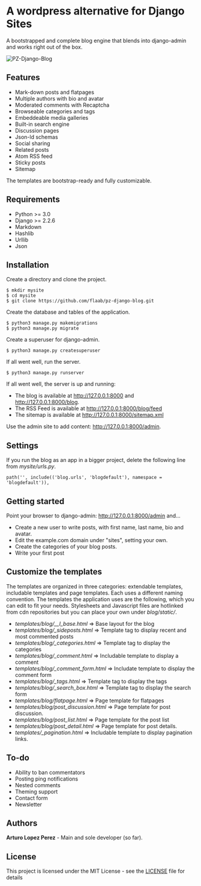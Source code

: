 # A wordpress alternative for Django Sites

A bootstrapped and complete blog engine that blends into django-admin and works right out of the box.

![PZ-Django-Blog](https://www.dropbox.com/s/sqoj5n950ei4kv3/pz-django-blog.png?raw=1)

## Features

- Mark-down posts and flatpages
- Multiple authors with bio and avatar
- Moderated comments with Recaptcha
- Browseable categories and tags
- Embeddeable media galleries
- Built-in search engine
- Discussion pages
- Json-ld schemas
- Social sharing
- Related posts
- Atom RSS feed
- Sticky posts
- Sitemap

The templates are bootstrap-ready and fully customizable.


## Requirements
- Python >= 3.0
- Django >= 2.2.6
- Markdown
- Hashlib
- Urllib
- Json

## Installation
Create a directory and clone the project.
```
$ mkdir mysite
$ cd mysite
$ git clone https://github.com/flaab/pz-django-blog.git
```
Create the database and tables of the application.
```
$ python3 manage.py makemigrations
$ python3 manage.py migrate
```
Create a superuser for django-admin.
```
$ python3 manage.py createsuperuser
```
If all went well, run the server.
```
$ python3 manage.py runserver
```
If all went well, the server is up and running: 

- The blog is available at http://127.0.0.1:8000 and http://127.0.0.1:8000/blog.
- The RSS Feed is available at http://127.0.0.1:8000/blog/feed 
- The sitemap is available at http://127.0.0.1:8000/sitemap.xml 

Use the admin site to add content: http://127.0.0.1:8000/admin. 

## Settings 
If you run the blog as an app in a bigger project, delete the following line from *mysite/urls.py*.
```
path('', include(('blog.urls', 'blogdefault'), namespace = 'blogdefault')),
```

## Getting started
Point your browser to django-admin: http://127.0.0.1:8000/admin and...

- Create a new user to write posts, with first name, last name, bio and avatar.
- Edit the example.com domain under "sites", setting your own.
- Create the categories of your blog posts.
- Write your first post

## Customize the templates
The templates are organized in three categories: extendable templates, includable templates and page templates. Each uses a different naming convention. The templates the application uses are the following, which you can edit to fit your needs. Stylesheets and Javascript files are hotlinked from cdn repositories but you can place your own under *blog/static/*.

- *templates/blog/__l_base.html* => Base layout for the blog
- *templates/blog/_sideposts.html* => Template tag to display recent and most commented posts
- *templates/blog/_categories.html* => Template tag to display the categories
- *templates/blog/_comment.html* => Includable template to display a comment
- *templates/blog/_comment_form.html* => Includate template to display the comment form
- *templates/blog/_tags.html* => Template tag to display the tags
- *templates/blog/_search_box.html* => Template tag to display the search form
- *templates/blog/flatpage.html* => Page template for flatpages
- *templates/blog/post_discussion.html* => Page template for post discussion.
- *templates/blog/post_list.html* => Page template for the post list
- *templates/blog/post_detail.html* => Page template for post details.
- *templates/_pagination.html* => Includable template to display pagination links.

## To-do
- Ability to ban commentators
- Posting ping notifications
- Nested comments
- Theming support
- Contact form
- Newsletter

## Authors
**Arturo Lopez Perez** - Main and sole developer (so far).

## License
This project is licensed under the MIT License - see the [LICENSE](LICENSE) file for details